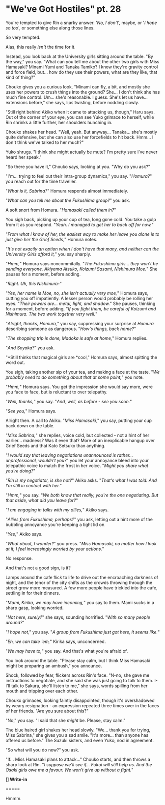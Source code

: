 # "We've Got Hostiles" pt. 28

You're tempted to give Rin a snarky answer. '*No, I don't*', maybe, or '*I hope so too*', or something else along those lines.

*So* very tempted.

Alas, this really *isn't* the time for it.

Instead, you look back at the University girls sitting around the table. "By the way," you say. "What can you tell me about the other two girls with Miss Hamasaki? Minami Yumi and Tanaka Tamiko? I know they're gravity control and force field, but... how do they use their powers, what are they like, that kind of thing?"

Chouko gives you a curious look. "Minami can fly, a bit, and mostly she uses her powers to crush things into the ground? She... I don't think she has much fine control. Um... she's reasonable. I guess. She's let us have... extensions before," she says, lips twisting, before nodding slowly.

"Still right behind Akiko when it came to attacking us, though," Haru says. Out of the corner of your eye, you can see Yuko grimace to herself, while Rin shrinks a little further, her shoulders hunching in.

Chouko shakes her head. "Well, yeah. But anyway... Tanaka... she's mostly quite defensive, but she can also use her forcefields to hit back. Hmm... I don't think we've talked to her much?"

Yuko shrugs. "I think she might actually be mute? I'm pretty sure I've never heard her speak."

"So there you have it," Chouko says, looking at you. "Why do you ask?"

"I'm... trying to feel out their intra-group dynamics," you say. "*Homura?*" you reach out for the time traveller.

"*What is it, Sabrina?*" Homura responds almost immediately.

"*What can you tell me about the Fukushima group?*" you ask.

A soft snort from Homura. "*Hamasaki called them in?*"

You sigh back, picking up your cup of tea, long gone cold. You take a gulp from it as you respond. "*Yeah. I managed to get her to back off for now.*"

"*From what I know of her, the easiest way to make her leave you alone is to just give her the Grief Seeds,*" Homura notes.

"*It's not exactly an option when I don't have that many, and neither can the University Girls afford it,*" you say sharply.

"*Hmm,*" Homura says noncommitally. "*The Fukushima girls... they won't be sending everyone. Akiyama Atsuko, Koizumi Sasami, Nishimura Moe.*" She pauses for a moment, before adding.

"*Right. Uh, this Nishimura-*"

"*Yes, her name is Moe, no, she isn't actually very moe,*" Homura says, cutting you off impatiently. A lesser person would probably be rolling her eyes. "*Their powers are... metal, light, and shadow.*" She pauses, thinking for a moment, before adding, "*If you fight them, be *careful* of Koizumi and Nishimura. The two work together very well.*"

"*Alright, thanks, Homura,*" you say, suppressing your surprise at *Homura* describing someone as dangerous. "*How's things, back home?*"

"*The shopping trip is done, Madoka is safe at home,*" Homura replies.

"*And Sayaka?*" you ask.

"\*Still thinks that magical girls are \*cool," Homura says, almost spitting the word out.

You sigh, taking another sip of your tea, and making a face at the taste. "*We probably need to do something about that at some point,*" you note.

"*Hmm,*" Homura says. You get the impression she would say more, were you face to face, but is reluctant to over telepathy.

"*Well, thanks,*" you say. "*And, well, as before - see you soon.*"

"*See you,*" Homura says.

Alright then. A call to Akiko. "*Miss Hamasaki,*" you say, putting your cup back down on the table.

"*Miss Sabrina,*" she replies, voice cold, but collected - not a hint of her earlier... madness? Was it even that? More of an inexplicable hangup over Grief Seeds and that Kato Setsuko than anything.

"*I would say that leaving negotiations unannounced is rather... unprofessional, wouldn't you?*" you let your annoyance bleed into your telepathic voice to match the frost in her voice. "*Might you share what you're doing?*"

"*Rin is my negotiator, is she not?*" Akiko asks. "*That's what I was told. And I'm still in contact with her.*"

"*Hmm,*" you say. "*We both know that really, *you're* the one negotiating. But that aside, what *did* you leave for?*"

"*I am engaging in talks with my allies,*" Akiko says.

"*Allies from Fukushima, perhaps?*" you ask, letting out a hint more of the bubbling annoyance you're keeping a tight lid on.

"*Yes,*" Akiko says.

"*What about, I wonder?*" you press. "*Miss Hamasaki, no matter how I look at it, I feel increasingly worried by your actions.*"

No response.

And that's not a good sign, is it?

Lamps around the cafe flick to life to drive out the encroaching darkness of night, and the tenor of the city shifts as the crowds throwing through the street grow more measured. A few more people have trickled into the cafe, settling in for their dinners.

"*Mami, Kirika, we may have incoming,*" you say to them. Mami sucks in a sharp gasp, looking worried.

"*Not here, surely?*" she says, sounding horrified. "*With so many people around?*"

"*I hope not,*" you say. "*A group from Fukushima just got here, it seems like.*"

"*Eh, we can take 'em,*" Kirika says, unconcerned.

"*We may have to,*" you say. And that's what you're afraid of.

You look around the table. "Please stay calm, but I think Miss Hamasaki might be preparing an ambush," you announce.

Shock, followed by fear, flickers across Rin's face. "N-no, she gave me instructions to negotiate, and she said she was just going to talk to them. I-I'll talk to Sakura, she'll listen to me," she says, words spilling from her mouth and tripping over each other.

Chouko grimaces, looking faintly disappointed, though it's overshadowed by weary resignation - an expression repeated three times over in the faces of her friends. "Are you sure about this?"

"No," you say. "I said that she *might* be. Please, stay calm."

The blue haired girl shakes her head slowly. "We... thank you for trying, Miss Sabrina," she gives you a sad smile. "It's more... than anyone has offered us before." The Suzuki sisters, and even Yuko, nod in agreement.

"So what will you do now?" you ask.

"If... Miss Hamasaki plans to attack..." Chouko starts, and then throws a sharp look at Rin. "*I suppose we'll see if... Fukui will still help us. And the Osaki girls owe me a favour. We won't give up without a fight.*"

**\[] Write-in**

\=====​

Hmmm.
